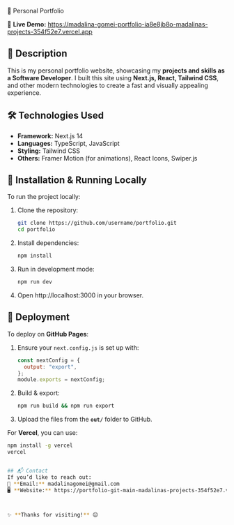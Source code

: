  🎨 Personal Portfolio

🚀 **Live Demo:** https://madalina-gomei-portfolio-ia8e8jb8o-madalinas-projects-354f52e7.vercel.app

## 📌 Description

This is my personal portfolio website, showcasing my **projects and skills as a Software Developer**. I built this site using **Next.js, React, Tailwind CSS**, and other modern technologies to create a fast and visually appealing experience.

## 🛠️ Technologies Used

- **Framework:** Next.js 14
- **Languages:** TypeScript, JavaScript
- **Styling:** Tailwind CSS
- **Others:** Framer Motion (for animations), React Icons, Swiper.js

## 🚀 Installation & Running Locally

To run the project locally:

1. Clone the repository:

   ```bash
   git clone https://github.com/username/portfolio.git
   cd portfolio

   ```

2. Install dependencies:

   ```bash
   npm install

   ```

3. Run in development mode:

   ```bash
   npm run dev

   ```

4. Open http://localhost:3000 in your browser.

## 📂 Deployment

To deploy on **GitHub Pages**:

1. Ensure your `next.config.js` is set up with:

   ```js
   const nextConfig = {
     output: "export",
   };
   module.exports = nextConfig;
   ```

2. Build & export:

   ```bash
   npm run build && npm run export

   ```

3. Upload the files from the **`out/`** folder to GitHub.

For **Vercel**, you can use:

```bash
npm install -g vercel
vercel


## 📬 Contact
If you’d like to reach out:
📧 **Email:** madalinagomei@gmail.com
🖥️ **Website:** https://portfolio-git-main-madalinas-projects-354f52e7.vercel.app/



✨ **Thanks for visiting!** 😊

```
